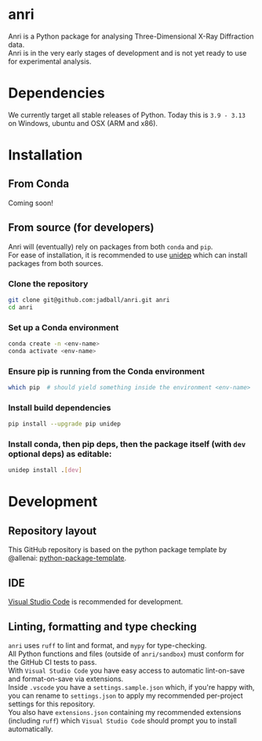 # anri
Anri is a Python package for analysing Three-Dimensional X-Ray Diffraction data.  
Anri is in the very early stages of development and is not yet ready to use for experimental analysis.

# Dependencies
We currently target all stable releases of Python. Today this is `3.9 - 3.13` on Windows, ubuntu and OSX (ARM and x86).

# Installation
## From Conda
Coming soon!
## From source (for developers)
Anri will (eventually) rely on packages from both `conda` and `pip`.  
For ease of installation, it is recommended to use [unidep](https://github.com/basnijholt/unidep) which can install packages from both sources.
### Clone the repository
```bash
git clone git@github.com:jadball/anri.git anri
cd anri
```
### Set up a Conda environment
```bash
conda create -n <env-name>
conda activate <env-name>
```
### Ensure pip is running from the Conda environment
```bash
which pip  # should yield something inside the environment <env-name>
```
### Install build dependencies
```bash
pip install --upgrade pip unidep
```
### Install conda, then pip deps, then the package itself (with `dev` optional deps) as editable:
```bash
unidep install .[dev]
```

# Development
## Repository layout
This GitHub repository is based on the python package template by @allenai: [python-package-template](https://github.com/allenai/python-package-template).
## IDE
[Visual Studio Code](https://code.visualstudio.com/) is recommended for development.  
## Linting, formatting and type checking
`anri` uses `ruff` to lint and format, and `mypy` for type-checking.  
All Python functions and files (outside of `anri/sandbox`) must conform for the GitHub CI tests to pass.  
With `Visual Studio Code` you have easy access to automatic lint-on-save and format-on-save via extensions.  
Inside `.vscode` you have a `settings.sample.json` which, if you're happy with, you can rename to `settings.json` to apply my recommended per-project settings for this repository.  
You also have `extensions.json` containing my recommended extensions (including `ruff`) which `Visual Studio Code` should prompt you to install automatically.